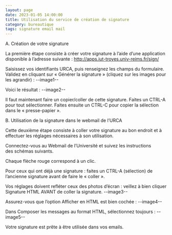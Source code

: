 ```yaml
---
layout: page
date: 2023-01-05 14:00:00
title: Utilisation du service de création de signature
category: bureautique
tags: signature email mail 
---
```


A. Création de votre signature

La première étape consiste à créer votre signature à l’aide d’une application disponible à l’adresse suivante : http://apps.iut-troyes.univ-reims.fr/sign/

Saisissez vos identifiants URCA, puis renseignez les champs du formulaire. Validez en cliquant sur « Générer la signature » (cliquez sur les images pour les agrandir) :
--image1--

Voici le résultat :
--image2--

Il faut maintenant faire un copier/coller de cette signature. Faites un CTRL-A pour tout sélectionner. Faites ensuite un CTRL-C pour copier la sélection dans le « presse-papier ».

B. Utilisation de la signature dans le webmail de l’URCA

Cette deuxième étape consiste à coller votre signature au bon endroit et à effectuer les réglages nécessaires à son utilisation.

Connectez-vous au Webmail de l’Université et suivez les instructions des schémas suivants.

Chaque flèche rouge correspond à un clic.

Pour ceux qui ont déjà une signature : faites un CTRL-A (sélection) de l’ancienne signature avant de faire le « coller ».

Vos réglages doivent refléter ceux des photos d’écran : veillez à bien cliquer Signature HTML AVANT de coller la signature.
--image3--

Assurez-vous que l’option Afficher en HTML est bien cochée :
--image4--

 Dans Composer les messages au format HTML, sélectionnez toujours :
 --image5--
 
 Votre signature est prête à être utilisée dans vos emails.
